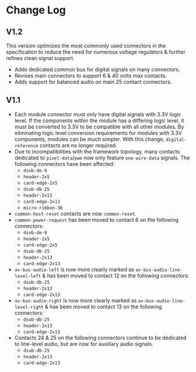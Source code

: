 # Change Log

## V1.2
This version optimizes the most commonly used connectors in the specification
to reduce the need for numerous voltage regulators & further refines clean
signal support.

* Adds dedicated common bus for digital signals on many connectors.
* Revises main connectors to support 6 & 40 volts max contacts.
* Adds support for balanced audio on main 25 contact connectors.

## V1.1
* Each module connector must only have digital signals with 3.3V logic level.
    If the components within the module has a differing logic level, it must be
    converted to 3.3V to be compatible with all other modules. By eliminating
    logic level conversion requirements for modules with 3.3V components, modules
    can be much simpler. With this change, `digital-reference` contacts are no
    longer required.
* Due to incompatibilities with the framework topology, many contacts dedicated
    to `pixel-data`/`pwm` now only feature `one-wire-data` signals.
    The following  connectors have been affected:
    * `dsub-de-9`
    * `header-2x5`
    * `card-edge-2x5`
    * `dsub-db-25`
    * `header-2x13`
    * `card-edge-2x13`
    * `micro-ribbon-36`
* `common-host-reset` contacts are now `common-reset`.
* `common-power-request` has been moved to contact 6 on the following connectors:
    * `dsub-de-9`
    * `header-2x5`
    * `card-edge-2x5`
    * `dsub-db-25`
    * `header-2x13`
    * `card-edge-2x13`
* `av-bus-audio-left` is now more clearly marked as `av-bus-audio-line-level-left` & has been moved to contact 12 on the following connectors:
    * `dsub-db-25`
    * `header-2x13`
    * `card-edge-2x13`
* `av-bus-audio-right` is now more clearly marked as `av-bus-audio-line-level-right` & has been moved to contact 13 on the following connectors:
    * `dsub-db-25`
    * `header-2x13`
    * `card-edge-2x13`
* Contacts 24 & 25 on the following connectors continue to be dedicated to line-level audio, but are now for auxiliary audio signals.
    * `dsub-db-25`
    * `header-2x13`
    * `card-edge-2x13`

